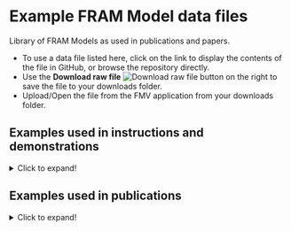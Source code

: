 # Example FRAM Model data files
Library of FRAM Models as used in publications and papers.

* To use a data file listed here, click on the link to display the contents of the file in GitHub, or browse the repository directly.  
* Use the **Download raw file** ![Download raw file](https://github.com/Zerprize-Limited/FMV_Community_Edition/blob/standard/Resources/GitHubDownload.png) button on the right to save the file to your downloads folder.
* Upload/Open the file from the FMV application from your downloads folder.

## Examples used in instructions and demonstrations
<details>
  <summary>Click to expand!</summary>

* [Prepare Work example](https://github.com/Zerprize-Limited/FMV_Community_Edition/blob/standard/Resources/prepare_work_example.xfmv)  
  Used in the Instructions to explain background and foreground functions. The coupling names are for convenience and not from the original source.

* [Leave Harbour example](https://github.com/Zerprize-Limited/FMV_Community_Edition/blob/standard/Resources/leave_harbour_example.xfmv)  
  Used in the Instructions to demonstrate the FMI - FRAM Model Interpreter. Also used in YouTube video demonstations.  
  First appeared in the book [FRAM: The Functional Resonance Analysis Method](https://www.researchgate.net/publication/260189901_FRAM_The_Functional_Resonance_Analysis_Method_Modelling_Complex_Socio-Technical_Systems) by Erik Hollnagel

* [Render Options test](https://github.com/Zerprize-Limited/FMV_Community_Edition/blob/standard/Resources/render_options_test.xfmv)  
  Shown in YouTube video demonstations and used to test render options visual elements. Not a working model.

* [Resilience Potentials 0](https://github.com/Zerprize-Limited/FMV_Community_Edition/blob/standard/Resources/Resilience%20potentials%200.xfmv)  
  [Resilience Potentials 1](https://github.com/Zerprize-Limited/FMV_Community_Edition/blob/standard/Resources/Resilience%20potentials%201.xfmv)  
  [Resilience Potentials 2](https://github.com/Zerprize-Limited/FMV_Community_Edition/blob/standard/Resources/Resilience%20potentials%202.xfmv)  
  Used in YouTube video demonstations to explain advanced FMI options for feedback loops. In three parts with progressive FMI settings.  
  Based on the Resilience Potentials from [Safety-II in Practice](https://www.researchgate.net/publication/320059181_Safety-II_in_Practice_Developing_the_Resilience_Potentials) by Erick Hollnagel

* [Cup Noodles](https://github.com/Zerprize-Limited/FMV_Community_Edition/blob/standard/Resources/Cup%20Noodles.xfmv)  
  Commonly used in tutorials as a task for building a first FRAM model. One example, variation is expected among participants.
</details>

## Examples used in publications
<details>
  <summary>Click to expand!</summary>

### Safety-II in Practice: Developing the Resilience Potentials
[Routledge](https://www.routledge.com/Safety-II-in-Practice-Developing-the-Resilience-Potentials/Hollnagel/p/book/9781138708921), [ResearchGate](https://www.researchgate.net/publication/320059181_Safety-II_in_Practice_Developing_the_Resilience_Potentials)
* [Safety-II Figure 6.4](https://github.com/Zerprize-Limited/FMV_Community_Edition/blob/standard/Resources/Safety-II%20Figure%206.4.xfmv) The basic model of the four potentials, using the FRAM.  
* [Safety-II Figure 6.5](https://github.com/Zerprize-Limited/FMV_Community_Edition/blob/standard/Resources/Safety-II%20Figure%206.5.xfmv)  A detailed FRAM model of the function `<Learn>`.  
* [Safety-II Figure 6.6](https://github.com/Zerprize-Limited/FMV_Community_Edition/blob/standard/Resources/Safety-II%20Figure%206.6.xfmv)  A detailed FRAM model of the resilience potentials.

### Optimising the Performance of Complex Sociotechnical Systems in High-Stress, High-Speed Environments: The Formula 1 Pit Stop Test Case 
[ResearchGate](https://www.researchgate.net/publication/357045761_Optimising_the_Performance_of_Complex_Sociotechnical_Systems_in_High-Stress_High-Speed_Environments_The_Formula_1_Pit_Stop_Test_Case), [Applied Sciences](https://www.mdpi.com/1404280) 
* [F1 Pit Stop](https://github.com/Zerprize-Limited/FMV_Community_Edition/blob/standard/Resources/F1Pit%20Stop%20WAD%20231.xfmv) 
</details>
